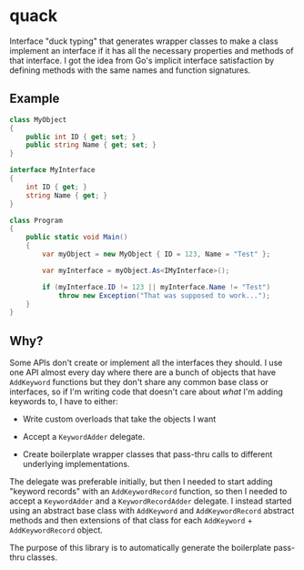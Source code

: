 # quack
Interface "duck typing" that generates wrapper classes to make a class implement an interface if it has all the necessary properties and methods of that interface.  I got the idea from Go's implicit interface satisfaction by defining methods with the same names and function signatures.

## Example

```csharp
class MyObject
{
    public int ID { get; set; }
    public string Name { get; set; }
}

interface MyInterface
{
    int ID { get; }
    string Name { get; }
}

class Program
{
    public static void Main()
    {
        var myObject = new MyObject { ID = 123, Name = "Test" };

        var myInterface = myObject.As<IMyInterface>();

        if (myInterface.ID != 123 || myInterface.Name != "Test")
            throw new Exception("That was supposed to work...");
    }
}
```

## Why?

Some APIs don't create or implement all the interfaces they should.  I use one API almost every day where there are a bunch of objects that have `AddKeyword` functions but they don't share any common base class or interfaces, so if I'm writing code that doesn't care about _what_ I'm adding keywords to, I have to either:

- Write custom overloads that take the objects I want

- Accept a `KeywordAdder` delegate.

- Create boilerplate wrapper classes that pass-thru calls to different underlying implementations.

The delegate was preferable initially, but then I needed to start adding "keyword records" with an `AddKeywordRecord` function, so then I needed to accept a `KeywordAdder` and a `KeywordRecordAdder` delegate.  I instead started using an abstract base class with `AddKeyword` and `AddKeywordRecord` abstract methods and then extensions of that class for each `AddKeyword` + `AddKeywordRecord` object.

The purpose of this library is to automatically generate the boilerplate pass-thru classes.
